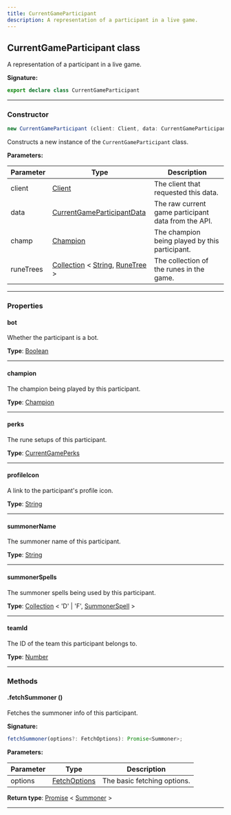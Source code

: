 ```yaml
---
title: CurrentGameParticipant
description: A representation of a participant in a live game.
---
```


## CurrentGameParticipant class

A representation of a participant in a live game.

**Signature:**

```ts
export declare class CurrentGameParticipant 
```

---

### Constructor

```ts
new CurrentGameParticipant (client: Client, data: CurrentGameParticipantData, champ: Champion, runeTrees: Collection<string, RuneTree>)
```

Constructs a new instance of the `CurrentGameParticipant` class.

**Parameters:**

| Parameter | Type | Description |
| --------- | ---- | ----------- |
| client | [Client](/api/Client.md) | The client that requested this data. |
| data | [CurrentGameParticipantData](/api/CurrentGameParticipantData.md) | The raw current game participant data from the API. |
| champ | [Champion](/api/Champion.md) | The champion being played by this participant. |
| runeTrees | [Collection](https://discord.js.org/#/docs/collection/stable/class/Collection) \< [String](https://developer.mozilla.org/en-US/docs/Web/JavaScript/Reference/Global_Objects/String), [RuneTree](/api/RuneTree.md) \> | The collection of the runes in the game. |
---

### Properties

#### bot

Whether the participant is a bot.



**Type**: [Boolean](https://developer.mozilla.org/en-US/docs/Web/JavaScript/Reference/Global_Objects/Boolean)

---

#### champion

The champion being played by this participant.



**Type**: [Champion](/api/Champion.md)

---

#### perks

The rune setups of this participant.



**Type**: [CurrentGamePerks](/api/CurrentGamePerks.md)

---

#### profileIcon

A link to the participant's profile icon.



**Type**: [String](https://developer.mozilla.org/en-US/docs/Web/JavaScript/Reference/Global_Objects/String)

---

#### summonerName

The summoner name of this participant.



**Type**: [String](https://developer.mozilla.org/en-US/docs/Web/JavaScript/Reference/Global_Objects/String)

---

#### summonerSpells

The summoner spells being used by this participant.



**Type**: [Collection](https://discord.js.org/#/docs/collection/stable/class/Collection) \< 'D' \| 'F', [SummonerSpell](/api/SummonerSpell.md) \>

---

#### teamId

The ID of the team this participant belongs to.



**Type**: [Number](https://developer.mozilla.org/en-US/docs/Web/JavaScript/Reference/Global_Objects/Number)

---

### Methods

#### .fetchSummoner ()

Fetches the summoner info of this participant.




**Signature:**

```ts
fetchSummoner(options?: FetchOptions): Promise<Summoner>;
```

**Parameters:**

| Parameter | Type | Description |
| --------- | ---- | ----------- |
| options | [FetchOptions](/api/FetchOptions.md) | The basic fetching options. |

**Return type**: [Promise](https://developer.mozilla.org/en-US/docs/Web/JavaScript/Reference/Global_Objects/Promise) \< [Summoner](/api/Summoner.md) \>

---

